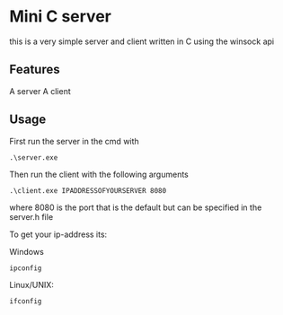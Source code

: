 # Mini C server #
this is a very simple server and client written in C using the winsock api

## Features ##
A server
A client

## Usage ##
First run the server in the cmd with
```
.\server.exe
```
Then run the client with the following arguments
```
.\client.exe IPADDRESSOFYOURSERVER 8080
```
where 8080 is the port that is the default but can be specified in the server.h file

To get your ip-address its:

Windows

```
ipconfig
```

    
Linux/UNIX:

```
ifconfig
```

